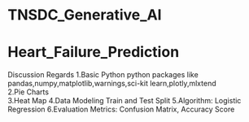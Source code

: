 # TNSDC_Generative_AI
# Heart_Failure_Prediction

Discussion Regards
1.Basic Python python packages like pandas,numpy,matplotlib,warnings,sci-kit learn,plotly,mlxtend  
2.Pie Charts   
3.Heat Map
4.Data Modeling Train and Test Split
5.Algorithm: Logistic Regression 
6.Evaluation Metrics: Confusion Matrix, Accuracy Score 
